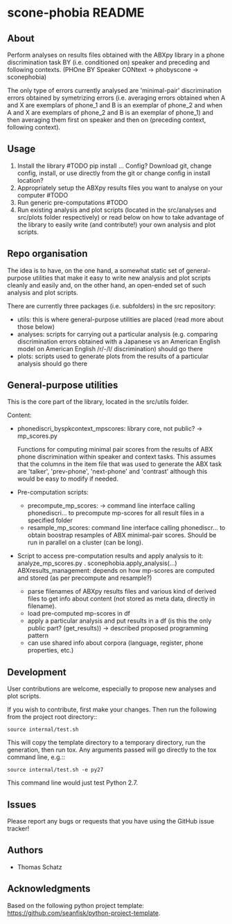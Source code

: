 # scone-phobia README

## About

Perform analyses on results files obtained with the ABXpy library in a phone discrimination task BY (i.e. conditioned on) speaker and preceding and following contexts. (PHOne BY Speaker CONtext -> phobyscone -> sconephobia)

The only type of errors currently analysed are 'minimal-pair' discrimination errors obtained by symetrizing errors (i.e. averaging errors obtained when A and X are exemplars of phone_1 and B is an exemplar of phone_2 and when A and X are exemplars of phone_2 and B is an exemplar of phone_1) and then averaging them first on speaker and then on (preceding context, following context).

## Usage

  1. Install the library
    #TODO
      pip install ...
      Config? Download git, change config, install, or use directly from the git or change config in install location?
  2. Appropriately setup the ABXpy results files you want to analyse on your computer
    #TODO
  3. Run generic pre-computations
    #TODO
  4. Run existing analysis and plot scripts (located in the src/analyses and src/plots folder respectively) or read below on how to take advantage of the library to easily write (and contribute!) your own analysis and plot scripts. 


## Repo organisation

The idea is to have, on the one hand, a somewhat static set of general-purpose utilities that make it easy to write new analysis and plot scripts cleanly and easily and, on the other hand, an open-ended set of such analysis and plot scripts.

There are currently three packages (i.e. subfolders) in the src repository:
  - utils: this is where general-purpose utilities are placed (read more about those below)
  - analyses: scripts for carrying out a particular analysis (e.g. comparing discrimination errors obtained with a Japanese vs an American English model on American English /r/-/l/ discrimination) should go there
  - plots: scripts used to generate plots from the results of a particular analysis should go there

## General-purpose utilities

This is the core part of the library, located in the src/utils folder.

Content:

  - phonediscri_byspkcontext_mpscores: library core, not public?  -> mp_scores.py

      Functions for computing minimal pair scores from the results of ABX phone discrimination within speaker and context tasks.
      This assumes that the columns in the item file that was used to generate the ABX task are 'talker', 'prev-phone', 'next-phone' and 'contrast' although this would be easy to modify if needed.
  - Pre-computation scripts:
    - precompute_mp_scores: -> 
        command line interface calling phonediscri... to precompute mp-scores for all result files
in a specified folder
    - resample_mp_scores:
        command line interface calling phonediscr... to obtain boostrap resamples of ABX minimal-pair scores. Should be run in parallel on a cluster (can be long).
  - Script to access pre-computation results and apply analysis to it: analyze_mp_scores.py . sconephobia.apply_analysis(...)  
    ABXresults_management: depends on how mp-scores are computed and stored (as per precompute and resample?)
     - parse filenames of ABXpy results files and various kind of derived files to get info about content (not stored as meta data, directly in filename).
     - load pre-computed mp-scores in df
     - apply a particular analysis and put results in a df (is this the only public part? (get_results)) -> described proposed programming pattern
     - can use shared info about corpora (language, register, phone properties, etc.)

## Development

User contributions are welcome, especially to propose new analyses and plot scripts.

If you wish to contribute, first make your changes. Then run the following from the project root directory::

    source internal/test.sh

This will copy the template directory to a temporary directory, run the generation, then run tox. Any arguments passed will go directly to the tox command line, e.g.::

    source internal/test.sh -e py27

This command line would just test Python 2.7.


## Issues

Please report any bugs or requests that you have using the GitHub issue tracker!


## Authors

  - Thomas Schatz

## Acknowledgments

Based on the following python project template: https://github.com/seanfisk/python-project-template.
